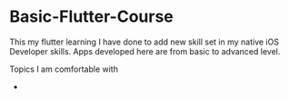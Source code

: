 # Basic-Flutter-Course
This my flutter learning I have done to add new skill set in my native iOS Developer skills. Apps developed here are from basic to advanced level.

Topics I am comfortable with

 - 
